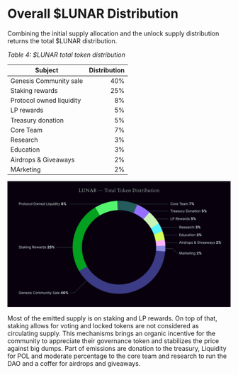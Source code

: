 # Overall $LUNAR Distribution

Combining the initial supply allocation and the unlock supply distribution returns the total $LUNAR distribution.

*Table 4: $LUNAR total token distribution*

| **Subject** | **Distribution** |
| --- | ---: |
| Genesis Community sale | 40% |
| Staking rewards | 25% |
| Protocol owned liquidity | 8% |
| LP rewards | 5% |
| Treasury donation | 5% |
| Core Team | 7% |
| Research | 3%|
| Education | 3% |
| Airdrops & Giveaways | 2% |
| MArketing | 2% |

![Total $LUNAR distribution](data/graphs/LUNAR_Total_Token_Distribution.png)

Most of the emitted supply is on staking and LP rewards. On top of that, staking allows for voting and locked tokens are not considered as circulating supply. This mechanisms brings an organic incentive for the community to appreciate their governance token and stabilizes the price against big dumps. Part of emissions are donation to the treasury, Liquidity for POL and moderate percentage to the core team and research to run the DAO and a coffer for airdrops and giveaways.
